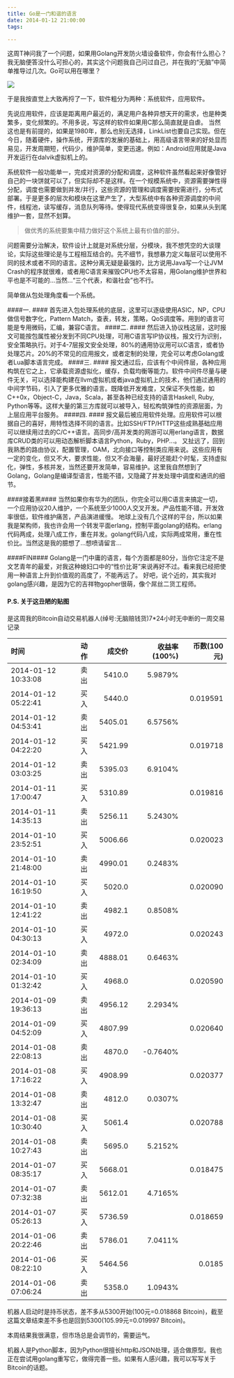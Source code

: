 ```yaml
---
title: Go是一门和谐的语言
date: 2014-01-12 21:00:00
tags: 

---
```


这周T神问我了一个问题，如果用Golang开发防火墙设备软件，你会有什么担心？
我无脑便答没什么可担心的，其实这个问题我自己问过自己，并在我的“无脑”中简单推导过几次。Go可以用在哪里？

![](/images/chbtc_0106_0112.png)

于是我按直觉上大致再捋了一下，软件粗分为两种：系统软件，应用软件。

先说应用软件，应该是距离用户最近的，满足用户各种异想天开的需求，也是种类繁多，变化频繁的。不用多说，写这样的软件如果用C那么简直就是自虐。
当然这也是有前提的，如果是1980年，那么也别无选择，LinkList也要自己实现。但在今日，随着硬件，操作系统，开源库的发展的基础上，用高级语言带来的好处显而易见，开发周期短，代码少，维护简单，变更迅速。例如：Android应用就是Java开发运行在dalvik虚拟机上的。

系统软件一般功能单一，完成对资源的分配和调度，这种软件虽然看起来好像管好自己的一块饼就可以了，但实际却不是这样。在一个规模系统中，资源需要弹性得分配，调度也需要做到并发/并行，这些资源的管理和调度需要按需进行，分布式部署。于是更多的层次和模块在这里产生了，大型系统中有各种资源调度的中间件，线程池，读写缓存，消息队列等待。使得现代系统变得很复杂，如果从头到尾维护一套，显然不划算。

> 做优秀的系统要集中精力做好这个系统上最有价值的部分。

问题需要分治解决，软件设计上就是对系统分层，分模块，我不想凭空的大谈理论，实际这些理论是与工程相互结合的。先不细节，我想暴力定义每层可以使用不同的技术或者不同的语言。这种分离无疑是最强的，比方说用Java写一个让JVM Crash的程序就很难，或者用C语言来摧毁CPU也不太容易，用Golang维护世界和平也是不可能的...当然...“三个代表，和谐社会”也不行。

简单做从包处理角度看一个系统。

####一. ####
首先进入包处理系统的底层，这里可以逐级使用ASIC，NP，CPU做信号数字化，Pattern Match，查表，转发，策略，QoS调度等。用到的语言可能是专用微码，汇编，兼容C语言。
####二. ####
然后进入协议栈这层，这时报文可能按包属性被分发到不同CPU处理，可用C语言写IP协议栈，报文行为识别，安全策略执行。对于4-7层报文安全处理，80%的通用协议用可以C语言，或者协处理芯片。20%的不常见的应用报文，或者定制的处理，完全可以考虑Golang或者Lua脚本语言完成。
####三. ####
报文通过后，应该有个中间件层，各种应用构筑在它之上，它承载资源虚拟化，缓存，负载均衡等能力。软件中间件尽量与硬件无关，可以选择能构建在llvm虚拟机或者java虚拟机上的技术，他们通过通用的中间字节码，引入了更多优雅的语言。既降低开发难度，又保证不失性能，如C++0x，Object-C，Java，Scala，甚至各种已经支持的语言Haskell, Ruby, Python等等。这样大量的第三方库就可以被导入，轻松构筑弹性的资源层面，为上层应用平台服务。
####四. ####
报文最后被应用软件处理。应用软件可以根据自己的喜好，用特性选择不同的语言。比如SSH/FTP/HTTP这些成熟基础应用可以继续用过去的C/C++语言。高同步/高并发类的网游可以用erlang语言，数据库CRUD类的可以用动态解析脚本语言Python，Ruby，PHP...。
又扯远了，回到我熟悉的路由协议，配置管理，OAM，北向接口等控制类应用来说。这些应用有一定的变化，但又不大，要求性能，但又不会海量，最好还能赶个时髦，支持虚拟化，弹性，多核并发，当然还要开发简单，容易维护。这里我自然想到了Golang，Golang是编译型语言，性能不错，又隐藏了并发处理中调度和通讯的细节。

####接着黑####
当然如果你有华为的团队，你完全可以用C语言来搞定一切，一个应用协议20人维护，一个系统至少1000人交叉开发。产品性能不错，开发效率很低，软件维护痛苦，产品演进缓慢。
地球上没有几个这样的平台，所以如果我是架构师，我也许会用一个转发平面erlang，控制平面golang的结构。erlang代码两成，处理八成工作，重在并发。golang代码八成，实际两成常用，重在性价比。当然这是我的臆想了...想喷请留言...

####FIN####
Golang是一门中庸的语言，每个方面都是80分，当你它注定不是文艺青年的最爱，对我这种媳妇口中的“性价比哥”来说再好不过。看来我已经把使用一种语言上升到价值观的高度了，不能再远了。
好吧，说个近的，其实我对golang感兴趣，是因为它的吉祥物gopher很萌，像个屌丝二货工程师。


#### P.S. 关于这丑陋的贴图
是这周我的Bitcoin自动交易机器人(绰号:无脑赔钱货)7*24小时无中断的一周交易记录

时间 | 动作 | 成交价 | 收益率(100%) | 币数(100元) 
:---|:---|---:|---:|---:
2014-01-12 10:33:08 | 卖出 | 5410.0 | 5.9879% |
2014-01-12 05:22:41 | 买入 | 5440.0 |       | 0.019591
2014-01-12 04:53:41 | 卖出 | 5405.01 | 6.5756%
2014-01-12 04:22:20 | 买入 | 5421.99 |      | 0.019718
2014-01-12 03:03:25 | 卖出 | 5395.03 | 6.9104%
2014-01-11 17:00:47 | 买入 | 5310.89 |      | 0.019816
2014-01-11 14:35:13 | 卖出 | 5256.11 | 5.2430% 
2014-01-10 23:52:51 | 买入 | 5006.66 |      | 0.020023
2014-01-10 21:48:00 | 卖出 | 4990.01 | 0.2483%
2014-01-10 16:19:50 | 买入 | 5020.0 |        | 0.020090
2014-01-10 12:41:22 | 卖出 | 4982.1 | 0.8508%
2014-01-10 04:30:13 | 买入 | 4972.0 |        | 0.020243
2014-01-10 02:34:09 | 卖出 | 4888.01 | 0.6463%
2014-01-10 01:32:42 | 买入 | 4968.0 |        | 0.020590
2014-01-09 19:36:13 | 卖出 | 4956.12 | 2.2934%
2014-01-09 04:52:09 | 买入 | 4807.99 |       | 0.020640
2014-01-08 22:08:13 | 卖出 | 4870.0 | -0.7640%
2014-01-08 17:16:22 | 买入 | 4908.99 |      |  0.020377
2014-01-08 13:32:47 | 卖出 | 4812.0 | 0.0307%
2014-01-08 10:30:40 | 买入 | 5061.4 |        | 0.020788
2014-01-08 10:27:43 | 卖出 | 5695.0  | 5.2152%
2014-01-07 08:35:17 | 买入 | 5668.01 |        | 0.018475
2014-01-07 07:32:38 | 卖出 | 5612.01 | 4.7165%
2014-01-07 05:26:13 | 买入 | 5736.59 |        | 0.018659
2014-01-06 20:22:46 | 卖出 | 5786.01 | 7.0411%
2014-01-06 08:22:10 | 买入 | 5464.56 |        | 0.0185
2014-01-06 07:06:24 | 卖出 | 5358.0 | 1.0943% |

机器人启动时是持币状态，差不多从5300开始(100元=0.018868 Bitcoin)，截至这篇文章结束差不多也是回到5300(105.99元=0.019997 Bitcoin)。

本周结果我很满意，但市场总是会调节的，需要运气。

机器人是Python脚本，因为Python很擅长http和JSON处理，适合做原型。我也正在尝试用golang重写它，做得完善一些。如果有人感兴趣，我可以写写关于Bitcoin的话题。




